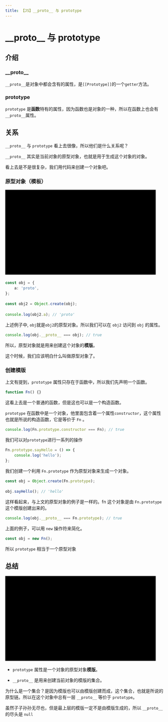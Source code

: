 ```yaml
---
title: 【JS】__proto__ 与 prototype
---
```


# \_\_proto\_\_ 与 prototype

## 介绍

### \_\_proto\_\_

`__proto__`是对象中都会含有的属性，是`[[Prototype]]`的一个`getter`方法。

### prototype

`prototype` 是**函数**特有的属性，因为函数也是对象的一种，所以在函数上也会有`__proto__`属性。

## 关系

`__proto__` 与 `prototype` 看上去很像，所以他们是什么关系呢？

`__proto__` 其实是当前对象的原型对象，也就是用于生成这个对象的对象。

看上去是不是很复杂，我们用代码来创建一个对象吧。

### 原型对象（模板）

![以原型对象创建一个新的对象](./images/prototype_1.gif)

```ts
const obj = {
    a: 'proto',
};

const obj2 = Object.create(obj);

console.log(obj2.a); // 'proto'
```

上述例子中, `obj`就是`obj2`的原型对象。所以我们可以在 `obj2` 访问到 `obj` 的属性。

```ts
console.log(obj.__proto__ === obj); // true
```

所以，原型对象就是用来创建这个对象的**模版**。

这个时候，我们应该明白什么叫做原型对象了。

### 创建模版

上文有提到，`prototype` 属性只存在于函数中，所以我们先声明一个函数。

```ts
function Fn() {}
```

这看上去是一个普通的函数，但是这也可以是一个构造函数。

`prototype` 在函数中是一个对象，他里面包含着一个属性`constructor`，这个属性也就是所说的构造函数，它是等价于 `Fn` 。

```ts
console.log(Fn.prototype.constructor === Fn); // true
```

我们可以对`prototype`进行一系列的操作

```ts
Fn.prototype.sayHello = () => {
    console.log('hello');
};
```

我们创建一个利用 `Fn.prototype` 作为原型对象来生成一个对象。

```ts
const obj = Object.create(Fn.prototype);

obj.sayHello(); // 'hello'
```

这样看起来，与上文的原型对象的例子是一样的。fn 这个对象是由 `Fn.prototype` 这个模版创建出来的。

```ts
console.log(obj.__proto__ === Fn.prototype); // true
```

上面的例子，可以用 `new` 操作符来简化。

```ts
const obj = new Fn();
```

所以 `prototype` 相当于一个原型对象

## 总结

![以原型对象创建一个新的对象](./images/prototype_2.gif)

-   `prototype` 属性是一个对象的原型对象**模版**。

-   `__proto__` 是用来创建当前对象的模版的集合。

为什么是一个集合？是因为模版也可以由模版创建而成，这个集合，也就是所说的原型链。所以在这个对象中总有一层 `__proto__` 等价于 `prototype`。

虽然子子孙孙无尽也，但是最上层的模版一定不是由模版生成的，所以 `__proto__` 的尽头是 `null`
